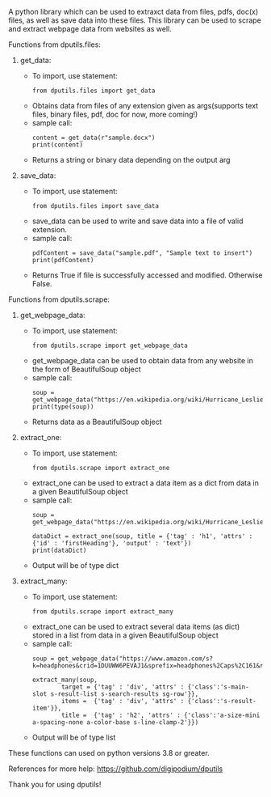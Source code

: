 A python library which can be used to extraxct data from files, pdfs, doc(x) files, as well as save data into these files. This library can be used to scrape and extract webpage data from websites as well.

Functions from dputils.files:
1. get_data: 
    - To import, use statement: 
        ```python3
        from dputils.files import get_data
        ``` 
    - Obtains data from files of any extension given as args(supports text files, binary files, pdf, doc for now, more coming!)
    - sample call:
        ```python3
        content = get_data(r"sample.docx")
        print(content)
        ```
    - Returns a string or binary data depending on the output arg

2. save_data:
    - To import, use statement:
         ```python3
        from dputils.files import save_data
        ```
    - save_data can be used to write and save data into a file of valid   extension.
    - sample call: 
         ```python3
        pdfContent = save_data("sample.pdf", "Sample text to insert")
        print(pdfContent)
        ```
    - Returns True if file is successfully accessed and modified. Otherwise False.

Functions from dputils.scrape:
1. get_webpage_data:
    - To import, use statement: 
         ```python3
        from dputils.scrape import get_webpage_data
        ```
    - get_webpage_data can be used to obtain data from any website in the   form of BeautifulSoup object
    - sample call: 
        ```python3
        soup = get_webpage_data("https://en.wikipedia.org/wiki/Hurricane_Leslie_(2018)")
        print(type(soup))
        ```
    - Returns data as a BeautifulSoup object

2. extract_one:
    - To import, use statement: 
        ```python3
        from dputils.scrape import extract_one
        ```
    - extract_one can be used to extract a data item as a dict from data in a given BeautifulSoup object
    - sample call: 
        ```python3
        soup = get_webpage_data("https://en.wikipedia.org/wiki/Hurricane_Leslie_(2018)")

        dataDict = extract_one(soup, title = {'tag' : 'h1', 'attrs' : {'id' : 'firstHeading'}, 'output' : 'text'})
        print(dataDict)
        ```
    - Output will be of type dict

3. extract_many:
    - To import, use statement: 
        ```python3
        from dputils.scrape import extract_many
        ```
    - extract_one can be used to extract several data items (as dict) stored in a list from data in a given BeautifulSoup object
    - sample call: 
        ```python3
        soup = get_webpage_data("https://www.amazon.com/s?k=headphones&crid=1DUUWW6PEVAJ1&sprefix=headphones%2Caps%2C161&ref=nb_sb_noss_1")
        
        extract_many(soup, 
                target = {'tag' : 'div', 'attrs' : {'class':'s-main-slot s-result-list s-search-results sg-row'}},
                items =  {'tag' : 'div', 'attrs' : {'class':'s-result-item'}},
                title =  {'tag' : 'h2', 'attrs' : {'class':'a-size-mini a-spacing-none a-color-base s-line-clamp-2'}})
        ```
    - Output will be of type list

These functions can used on python versions 3.8 or greater.

References for more help: https://github.com/digipodium/dputils

Thank you for using dputils!